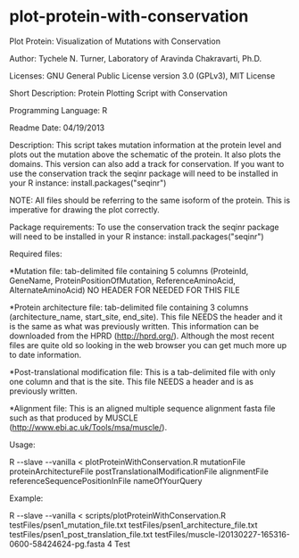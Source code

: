 plot-protein-with-conservation
==============================

Plot Protein: Visualization of Mutations with Conservation

Author: Tychele N. Turner, Laboratory of Aravinda Chakravarti, Ph.D.

Licenses: GNU General Public License version 3.0 (GPLv3), MIT License

Short Description: Protein Plotting Script with Conservation

Programming Language: R

Readme Date: 04/19/2013

Description: This script takes mutation information at the protein level and plots out the mutation above the schematic of the protein. It also plots the domains. This version can also add a track for conservation. If you want to use the conservation track the seqinr package will need to be installed in your R instance: install.packages("seqinr")

NOTE: All files should be referring to the same isoform of the protein. This is imperative for drawing the plot correctly.

Package requirements: To use the conservation track the seqinr package will need to be installed in your R instance: install.packages("seqinr")

Required files:

*Mutation file: tab-delimited file containing 5 columns (ProteinId, GeneName, ProteinPositionOfMutation, ReferenceAminoAcid, AlternateAminoAcid) NO HEADER FOR NEEDED FOR THIS FILE

*Protein architecture file: tab-delimited file containing 3 columns (architecture_name, start_site, end_site). This file NEEDS the header and it is the same as what was previously written. This information can be downloaded from the HPRD (http://hprd.org/). Although the most recent files are quite old so looking in the web browser you can get much more up to date information.

*Post-translational modification file: This is a tab-delimited file with only one column and that is the site. This file NEEDS a header and is as previously written.

*Alignment file: This is an aligned multiple sequence alignment fasta file such as that produced by MUSCLE (http://www.ebi.ac.uk/Tools/msa/muscle/). 


Usage:

R --slave --vanilla < plotProteinWithConservation.R mutationFile proteinArchitectureFile postTranslationalModificationFile alignmentFile referenceSequencePositionInFile nameOfYourQuery

Example:

R --slave --vanilla < scripts/plotProteinWithConservation.R testFiles/psen1_mutation_file.txt testFiles/psen1_architecture_file.txt testFiles/psen1_post_translation_file.txt testFiles/muscle-I20130227-165316-0600-58424624-pg.fasta 4 Test
